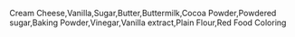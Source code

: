 Cream Cheese,Vanilla,Sugar,Butter,Buttermilk,Cocoa Powder,Powdered sugar,Baking Powder,Vinegar,Vanilla extract,Plain Flour,Red Food Coloring